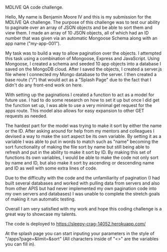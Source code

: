 MDLIVE QA code challenge. 

Hello, 
My name is Benjamin Moore IV and this is my submission for the MDLIVE QA challenge. The purpose of this challenge was to test our ability to paginate over an array of JSON objects and be able to sort them and view them. I made an array of 10 JSON objects, all of which had an ID number that was given via an automatic Mongoose Schema along with an app name ("my-app-001"). 

My task was to build a way to allow pagination over the objects. I attempted this task using a combination of Mongoose, Express and JavaScript. Using Mongoose, I created a schema and seeded 10 app objects into a database I saved on the MongoDB cloud. After I saved the objects, I created a server.js file where I connected my Mongo database to the server. I then created a base route ("/") that would act as a "Splash Page" due to the fact that I didn't do any front-end work on here. 

With setting up the paginations  I created a function to act as a model for future use. I had to do some research on how to set it up but once I did get the function set up, I was able to use a very minimal get request for the apps route. This model also allows for easy expansion to other GET requests as needed. 

The hardest part for the model was trying to make it sort by either the name or the ID. After asking around for help from my mentors and colleagues I devised a way to make the sort aspect be its own variable. By setting it as a variable I was able to put in words to match such as "name" becoming the sort functionality of making the file sort by name but still being able to refresh and put in the ability to make it sort by ID. By making this set of functions its own variables, I would be able to make the code not only sort by name and ID, but also make it sort by ascending or descending name and ID as well with some extra lines of code. 

Due to the difficulty with the code and the unfamiliarity of pagination (I had built several databases and worked with pulling data from servers and also from other APIS but had never implemented my own pagination code into my own servers and databases) I was unable to complete the stretch goals of making it run automatic testing. 

Overall I am very satisfied with my work and hope this coding challenge is a great way to showcase my talents. 

The code is deployed to https://sleepy-crag-14052.herokuapp.com/ 

At the splash page you can start inputing your parameters in the style of "/apps?page=<pagenumber>&limit=<limitnumber>&sort<id or name>" (All characters inside of "<>" are the variables you can fill in). 